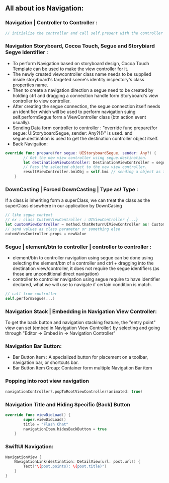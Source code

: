 ## All about ios Navigation:


### Navigation | Controller to Controller :
```swift
// initialize the controller and call self.present with the controller as one of its parameter.
```

### Navigation Storyboard, Cocoa Touch, Segue and Storybiard Segye Identifier :
- To perform Navigation based on storyboard design, Cocoa Touch Template can be used to make the view controller for it. 
- The newly created viewcontroller class name needs to be supplied inside storyboard's targeted scene's identity inspectory's class properties name.
- Then to create a navigation direction a segue need to be created by holding ctrl and dragging a connection handle form Storyboard's view controller to view controller.
- After creating the segue connection, the segue connection itself needs an identifier which will be used to perform navigation suing self.performSegue form a ViewController class (btn action event usually).
- Sending Data form controller to controller : "override func prepare(for segue: UIStoryboardSegue, sender: Any?){}" is used. and segue.destination is used to get the destination controller object itself.
- Back Navigaiton: 
```swift
override func prepare(for segue: UIStoryboardSegue, sender: Any?) {
        // Get the new view controller using segue.destination.
        let destinationViewController: DestinationViewController = segue.destination as! DestinationViewController
        // Pass the selected object to the new view controller.
        resultViewController.bmiObj = self.bmi // sending a object as the destination controller's class property.
    }
``` 
### DownCasting | Forced DownCasting | Type as! Type :
If a class is inheriting form a superClass, we can treat the class as the superClass elsewhere in our application by DownCasing
```swift
// like segue context
// ex : class CustomViewController : UIViewController {...}
let customViewController = method.thatReturnUIViewController as! CustomViewController // forced DownCasting as the custom class
// send values as class parameter or something else
cutomViewController.props = newValue
``` 

### Segue | element/btn to controller | controller to controller :
- element/btn to controller navigation using segue can be done using selecting the element/btn of a controller and ctrl + dragging into the destination view/controller, it does not require the segue identifiers (as those are unconditional direct navigation)
- controller to controller navigation using segue require to have identifier declared, what we will use to navigate if certain condition is match.
```swift
// call from controller
self.performSegue(...)
```
### Navigation Stack | Embedding in Navigation View Controller:
To get the back button and navigation stacking feature, the "entry point" view can set (embed in Navigation View Controller) by selecting and going through "Editor -> Embed in -> Navigation Controller" 
### Navigation Bar Button:
- Bar Button Item : A specialized button for placement on a toolbar, navigation bar, or shortcuts bar.
- Bar Button Item Group: Container form multiple Navigation Bar item
### Popping into root view navigation
```swift
navigationController?.popToRootViewController(animated: true)
```
### Navigation Title and Hiding Specific (Back) Button
```swift
override func viewDidLoad() {
        super.viewDidLoad()
        title = "Flash Chat"
        navigationItem.hidesBackButton = true
    }
```

### SwiftUI Navigation:
```swift
NavigationView {
    NavigationLink(destination: DetailView(url: post.url)) {
        Text("\(post.points): \(post.title)")
    }      
}
```
